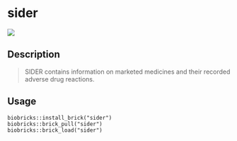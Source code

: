 # sider

<a href="https://github.com/biobricks-ai/sider/actions"><img src="https://github.com/biobricks-ai/sider/actions/workflows/bricktools-check.yaml/badge.svg?branch=main"/></a>

## Description

> SIDER contains information on marketed medicines and their recorded adverse drug reactions. 

## Usage
```{R}
biobricks::install_brick("sider")
biobricks::brick_pull("sider")
biobricks::brick_load("sider")
```
